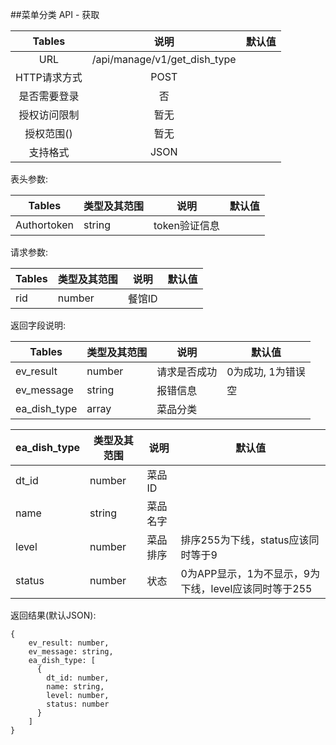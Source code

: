 ##菜单分类 API - 获取


|  Tables  |              说明              | 默认值  |
| :------: | :--------------------------: | :--: |
|   URL    | /api/manage/v1/get_dish_type |      |
| HTTP请求方式 |             POST             |      |
|  是否需要登录  |              否               |      |
|  授权访问限制  |              暂无              |      |
|  授权范围()  |              暂无              |      |
|   支持格式   |             JSON             |      |


表头参数:

| Tables      | 类型及其范围 | 说明        | 默认值  |
| ----------- | ------ | --------- | ---- |
| Authortoken | string | token验证信息 |      |

请求参数:


| Tables | 类型及其范围 | 说明   | 默认值  |
| ------ | ------ | ---- | ---- |
| rid    | number | 餐馆ID |      |


返回字段说明:

| Tables       | 类型及其范围 | 说明     | 默认值        |
| ------------ | ------ | ------ | ---------- |
| ev_result    | number | 请求是否成功 | 0为成功, 1为错误 |
| ev_message   | string | 报错信息   | 空          |
| ea_dish_type | array  | 菜品分类   |            |

| ea_dish_type | 类型及其范围 | 说明   | 默认值                               |
| ------------ | ------ | ---- | --------------------------------- |
| dt_id        | number | 菜品ID |                                   |
| name         | string | 菜品名字 |                                   |
| level        | number | 菜品排序 | 排序255为下线，status应该同时等于9            |
| status       | number | 状态   | 0为APP显示，1为不显示，9为下线，level应该同时等于255 |

返回结果(默认JSON):
```
{
    ev_result: number,
    ev_message: string,
    ea_dish_type: [
      {
        dt_id: number,
        name: string,
        level: number,
        status: number
      }
    ]
}
```